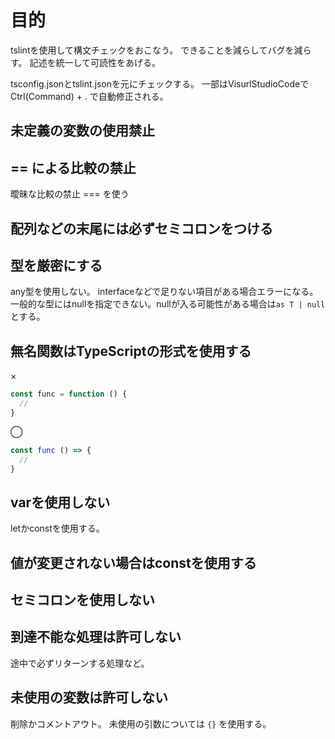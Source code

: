 
# 目的
tslintを使用して構文チェックをおこなう。
できることを減らしてバグを減らす。
記述を統一して可読性をあげる。

tsconfig.jsonとtslint.jsonを元にチェックする。
一部はVisurlStudioCodeでCtrl(Command) + . で自動修正される。

## 未定義の変数の使用禁止

## == による比較の禁止
曖昧な比較の禁止
=== を使う

## 配列などの末尾には必ずセミコロンをつける

## 型を厳密にする
any型を使用しない。
interfaceなどで足りない項目がある場合エラーになる。
一般的な型にはnullを指定できない。nullが入る可能性がある場合は`as T | null` とする。

## 無名関数はTypeScriptの形式を使用する

×

``` ts
const func = function () {
  //
}
```

◯

``` ts
const func () => {
  //
}
```

## varを使用しない
letかconstを使用する。

## 値が変更されない場合はconstを使用する

## セミコロンを使用しない

## 到達不能な処理は許可しない
途中で必ずリターンする処理など。

## 未使用の変数は許可しない
削除かコメントアウト。
未使用の引数については `{}` を使用する。
